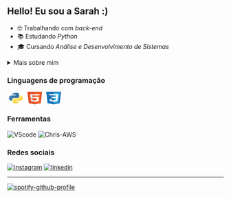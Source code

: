 ## Hello! Eu sou a Sarah :) 

- 🤓 Trabalhando com *back-end*
- 📚 Estudando *Python*
- 🎓 Cursando *Análise e Desenvolvimento de Sistemas*
<details>
  <summary>Mais sobre mim</summary>
 
  - 🌎 Moro em *São Paulo*.
  - 🎇 Tenho *19 anos*.
  - 📅 Iniciei os estudos em *fevereiro* - ***UNINTER***
</details>

### Linguagens de programação
<div style="display: inline_block">
    <img align="center" alt="Python" height="30" width="40" src="https://raw.githubusercontent.com/devicons/devicon/master/icons/python/python-original.svg">
    <img align="center" alt="HTML" height="30" width="40" src="https://raw.githubusercontent.com/devicons/devicon/master/icons/html5/html5-original.svg">
    <img align="center" alt="CSS" height="30" width="40" src="https://raw.githubusercontent.com/devicons/devicon/master/icons/css3/css3-original.svg">
</div>

  <div style="flex-basis: 48%;">
    <h3>Ferramentas</h3>
    <img align="center" alt="VScode" height="30" width="40" src="https://cdn.jsdelivr.net/gh/devicons/devicon/icons/vscode/vscode-original.svg">
    <img align="center" alt="Chris-AWS" height="30" width="40" src="https://cdn.jsdelivr.net/gh/devicons/devicon/icons/git/git-original.svg">
  </div>

### Redes sociais
[![instagram](https://img.shields.io/badge/Instagram-E4405F?style=for-the-badge&logo=instagram&logoColor=white)](https://www.instagram.com/sarry.bel/)
[![linkedin](https://img.shields.io/badge/LinkedIn-0077B5?style=for-the-badge&logo=linkedin&logoColor=white)](https://www.linkedin.com/in/sarahmarquesoares/)

---

[![spotify-github-profile](https://spotify-github-profile.vercel.app/api/view?uid=j60t7dwuots4341ikb8tuq9lh&cover_image=true&theme=novatorem&show_offline=false&background_color=121212&interchange=false&bar_color=53b14f&bar_color_cover=true)](https://spotify-github-profile.vercel.app/api/view?uid=j60t7dwuots4341ikb8tuq9lh&redirect=true)

